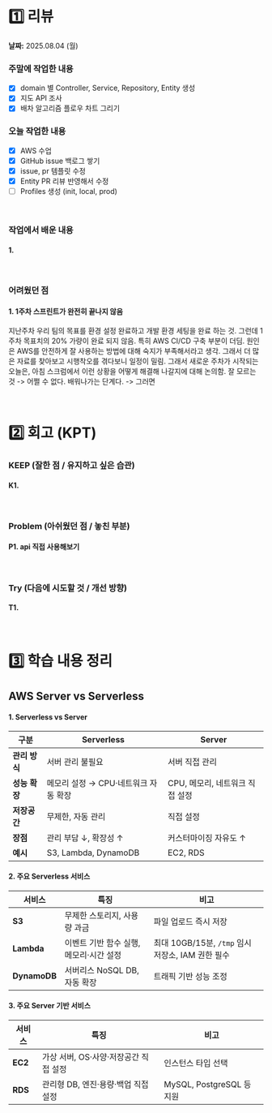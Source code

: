 # 1️⃣ 리뷰
**날짜:** 2025.08.04 (월)

### 주말에 작업한 내용
- [x] domain 별 Controller, Service, Repository, Entity 생성
- [x] 지도 API 조사
- [x] 배차 알고리즘 플로우 차트 그리기

### 오늘 작업한 내용
- [x] AWS 수업
- [x] GitHub issue 백로그 쌓기
- [x] issue, pr 템플릿 수정
- [x] Entity PR 리뷰 반영해서 수정
- [ ] Profiles 생성 (init, local, prod)

</br>

### 작업에서 배운 내용

#### 1. 

<br/>

### 어려웠던 점

#### 1. 1주차 스프린트가 완전히 끝나지 않음

지난주차 우리 팀의 목표를 환경 설정 완료하고 개발 환경 세팅을 완료 하는 것. 
그런데 1주차 목표치의 20% 가량이 완료 되지 않음.
특히 AWS CI/CD 구축 부분이 더딤.
원인은 AWS를 안전하게 잘 사용하는 방법에 대해 숙지가 부족해서라고 생각.
그래서 더 많은 자료를 찾아보고 시행착오를 겪다보니 일정이 밀림.
그래서 새로운 주차가 시작되는 오늘은, 아침 스크럼에서 이런 상황을 어떻게 해결해 나갈지에 대해 논의함.
잘 모르는 것 -> 어쩔 수 없다. 배워나가는 단계다. -> 그러면 



<br/>

#  2️⃣ 회고 (KPT)

### KEEP (잘한 점 / 유지하고 싶은 습관)

#### K1. 

<br/>

### Problem (아쉬웠던 점 / 놓친 부분)

#### P1. api 직접 사용해보기 

<br/>

### Try (다음에 시도할 것 / 개선 방향)

#### T1. 

<br/>

#  3️⃣ 학습 내용 정리

## AWS Server vs Serverless

#### 1. Serverless vs Server
| 구분        | Serverless              | Server               |
| --------- | ----------------------- | -------------------- |
| **관리 방식** | 서버 관리 불필요               | 서버 직접 관리             |
| **성능 확장** | 메모리 설정 → CPU·네트워크 자동 확장 | CPU, 메모리, 네트워크 직접 설정 |
| **저장공간**  | 무제한, 자동 관리              | 직접 설정                |
| **장점**    | 관리 부담 ↓, 확장성 ↑          | 커스터마이징 자유도 ↑         |
| **예시**    | S3, Lambda, DynamoDB    | EC2, RDS             |


#### 2. 주요 Serverless 서비스
| 서비스          | 특징                      | 비고                                    |
| ------------ | ----------------------- | ------------------------------------- |
| **S3**       | 무제한 스토리지, 사용량 과금        | 파일 업로드 즉시 저장                          |
| **Lambda**   | 이벤트 기반 함수 실행, 메모리·시간 설정 | 최대 10GB/15분, `/tmp` 임시 저장소, IAM 권한 필수 |
| **DynamoDB** | 서버리스 NoSQL DB, 자동 확장    | 트래픽 기반 성능 조정                          |


#### 3. 주요 Server 기반 서비스
| 서비스     | 특징                      | 비고                     |
| ------- | ----------------------- | ---------------------- |
| **EC2** | 가상 서버, OS·사양·저장공간 직접 설정 | 인스턴스 타입 선택             |
| **RDS** | 관리형 DB, 엔진·용량·백업 직접 설정  | MySQL, PostgreSQL 등 지원 |

<br/>
